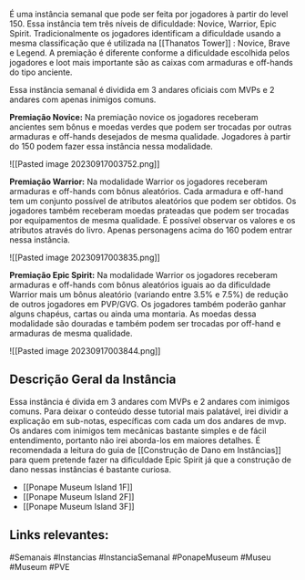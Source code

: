É uma instância semanal que pode ser feita por jogadores à partir do level 150. Essa instância tem três níveis de dificuldade: Novice, Warrior, Epic Spirit. Tradicionalmente os jogadores identificam a dificuldade usando a mesma classificação que é utilizada na [[Thanatos Tower]] : Novice, Brave e Legend. A premiação é diferente conforme a dificuldade escolhida pelos jogadores e loot mais importante são as caixas com armaduras e off-hands do tipo anciente.

Essa instância semanal é dividida em 3 andares oficiais com MVPs e 2 andares com apenas inimigos comuns.

__Premiação Novice:__
Na premiação novice os jogadores receberam ancientes sem bônus e moedas verdes que podem ser trocadas por outras armaduras e off-hands desejados de mesma qualidade. Jogadores à partir do 150 podem fazer essa instância nessa modalidade.

![[Pasted image 20230917003752.png]]

__Premiação Warrior:__
Na modalidade Warrior os jogadores receberam armaduras e off-hands com bônus aleatórios.  Cada armadura e off-hand tem um conjunto possível de atributos aleatórios que podem ser obtidos. Os jogadores também receberam moedas prateadas que podem ser trocadas por equipamentos de mesma qualidade. É possível observar os valores e os atributos através do livro. Apenas personagens acima do 160 podem entrar nessa instância.

![[Pasted image 20230917003835.png]]

__Premiação Epic Spirit:__
Na modalidade Warrior os jogadores receberam armaduras e off-hands com bônus aleatórios iguais ao da dificuldade Warrior mais um bônus aleatório (variando entre 3.5% e 7.5%) de redução de outros jogadores em PVP/GVG. Os jogadores também poderão ganhar alguns chapéus, cartas ou ainda uma montaria. As moedas dessa modalidade são douradas e também podem ser trocadas por off-hand e armaduras de mesma qualidade.

![[Pasted image 20230917003844.png]]
## Descrição Geral da Instância

Essa instância é divida em 3 andares com MVPs e 2 andares com inimigos comuns. Para deixar o conteúdo desse tutorial mais palatável, irei dividir a explicação em sub-notas, específicas com cada um dos andares de mvp. Os andares com inimigos tem mecânicas bastante simples e de fácil entendimento, portanto não irei aborda-los em maiores detalhes. É recomendada a leitura do guia de [[Construção de Dano em Instâncias]] para quem pretende fazer na dificuldade Epic Spirit já que a construção de dano nessas instâncias é bastante curiosa. 

- [[Ponape Museum Island 1F]]
- [[Ponape Museum Island 2F]]
- [[Ponape Museum Island 3F]]



## Links relevantes:


#Semanais #Instancias #InstanciaSemanal #PonapeMuseum #Museu  #Museum #PVE
 